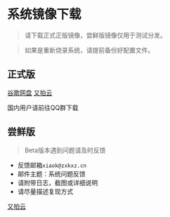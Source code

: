 # 系统镜像下载

> 请下载正式正版镜像，尝鲜版镜像仅用于测试分发。

> 如果是重新烧录系统，请提前备份好配置文件。

## 正式版

[谷歌网盘](https://drive.google.com/drive/folders/1llH-lq-WsbIdwkmLL51n3OHo5dNNpcPy)
[又拍云](http://fly3d.zxkxz.cn/img/releases/FLY-Gemini_Armbian_21_12_8_server.img.xz)

国内用户请前往QQ群下载

## 尝鲜版

> Beta版本遇到问题请及时反馈
* 反馈邮箱```xiaok@zxkxz.cn```
* 邮件主题：系统问题反馈
* 请附带日志，截图或详细说明
* 请尽量描述复现方式
 
[又拍云](http://fly3d.zxkxz.cn/img/beta/Armbian_21.11.0-trunk_Flygemini_bullseye_current_5.10.85.img.xz)

